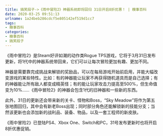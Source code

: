 ```yaml
---
title: 搞笑段子->《雨中冒险2》神器系统即将回归 31日开启8折优惠！ | 糗事百科
date: 2020-03-25 09:51:13
urlname: 1a24beb286cdcf5e805142ef519d1cc7
tags: 
- 糗事百科
categories:
- 糗事百科
- 搞笑段子
---
```

《雨中冒险2》是Steam好评如潮的动作类Rogue TPS游戏，它将于3月31日发布更新，将1代中的神器系统带回来，它们可以让每次冒险更加有趣、更加不同。

神器是需要靠完成挑战来解锁的奖励品，可以在每局游戏开始前启用，并能大幅改变游戏的某些特性。比如：有的神器能让玩家不再获得随机道具而是自己选择；有的神器能让所有敌人都变成精英怪；有的能让玩家攻击力提高至500%，但生命值变为10%……《雨中冒险2》的神器会包含1代的旧神器和一些新的东西。

此外，31日的更新还会带来新的关卡、怪物和Boss，“Sky Meadow”将作为第五张地图回归，其中会有新老Boss出现；同时部分角色还能解锁新的技能分支；当然该更新也会添加新的战利品、装备、物品，以及一套工程师的新皮肤。

《雨中冒险2》已登陆PS4、Xbox One、Switch和PC，31号发布更新时也将开启8折优惠促销。


